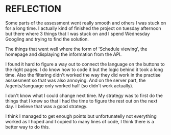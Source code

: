 # REFLECTION

Some parts of the assessment went really smooth and others I was stuck on for a long time. I actually kind of finished the project on tuesday afternoon but there where 3 things that I was stuck on and I spend Wednesday Googling and trying to find the solution.

The things that went well where the form of 'Schedule viewing', the homepage and displaying the information from the API.

I found it hard to figure a way out to connect the language on the buttons to the right pages. I do know how to code it but the logic behind it took a long time. Also the filtering didn't worked the way they did work in the practise asssesment so that was also annoying. And on the server part, the /agents/:language only worked half (so didn't work actually).

I don't know what I could change next time. My strategy was to first do the things that I knew so that I had the time to figure the rest out on the next day. I believe that was a good strategy.

I think I managed to get enough points but unfortunatelly not everything worked as I hoped and I copied to many lines of code, I think there is a better way to do this.
